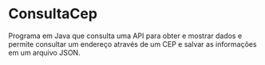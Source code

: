 # ConsultaCep

Programa em Java que consulta uma API para obter e mostrar dados e permite consultar um endereço através de um CEP e salvar as informações em um arquivo JSON.
